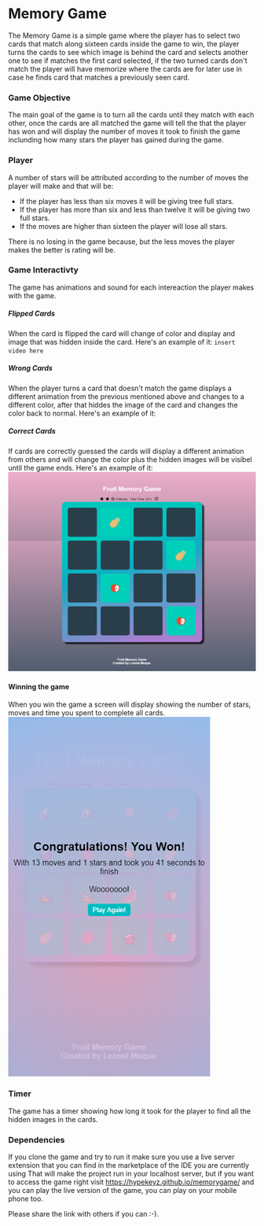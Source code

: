 # Memory Game

The Memory Game is a simple game where the player has to select two cards that match along sixteen cards inside the game to win, the player turns the cards to see which image is behind the card and selects another one to see if matches the first card selected, if the two turned cards don't match the player will have memorize where the cards are for later use in case he finds card that matches a previously seen card.

### Game Objective

The main goal of the game is to turn all the cards until they match with each other, once the cards are all matched the game will tell the that the player has won and will display the number of moves it took to finish the game inclunding how many stars the player has gained during the game.

### Player 

A number of stars will be attributed according to the number of moves the player will make and that will be:

- If the player has less than six moves it will be giving tree full stars.
- If the player has more than six and less than twelve it will be giving two full stars.
- If the moves are higher than sixteen the player will lose all stars.

There is no losing in the game because, but the less moves the player makes the better is rating will be.

### Game Interactivty

The game has animations and sound for each intereaction the player makes with the game.

##### Flipped Cards

When the card is flipped the card will change of color and display and image that was hidden inside the card. Here's an example of it:
`insert video here`

##### Wrong Cards

When the player turns a card that doesn't match the game displays a different animation from the previous mentioned above and changes to a different color, after that hiddes the image of the card and changes the color back to normal.
Here's an example of it:


##### Correct Cards

If cards are correctly guessed the cards will display a different animation from others and will change the color plus the hidden images will be visibel until the game ends.
Here's an example of it:
![alt text](https://github.com/hypekeyz/memorygame/raw/master/Desktop%20Screenshot%20right%20cards.png)

#### Winning the game
When you win the game a screen will display showing the number of stars, moves and time you spent to complete all cards.
 <img aling="center" width="auto" height="auto" src="https://github.com/hypekeyz/memorygame/raw/master/Mobile%20screenshot%20game%20won.png">


### Timer

The game has a timer showing how long it took for the player to find all the hidden images in the cards.

### Dependencies 

If you clone the game and try to run it make sure you use a live server extension that you can find in the marketplace of the IDE you are currently using That will make the project run in your localhost server, but if you want to access the game right visit https://hypekeyz.github.io/memorygame/ and you can play the live version of the game, you can play on your mobile phone too. 

Please share the link with others if you can :-).
